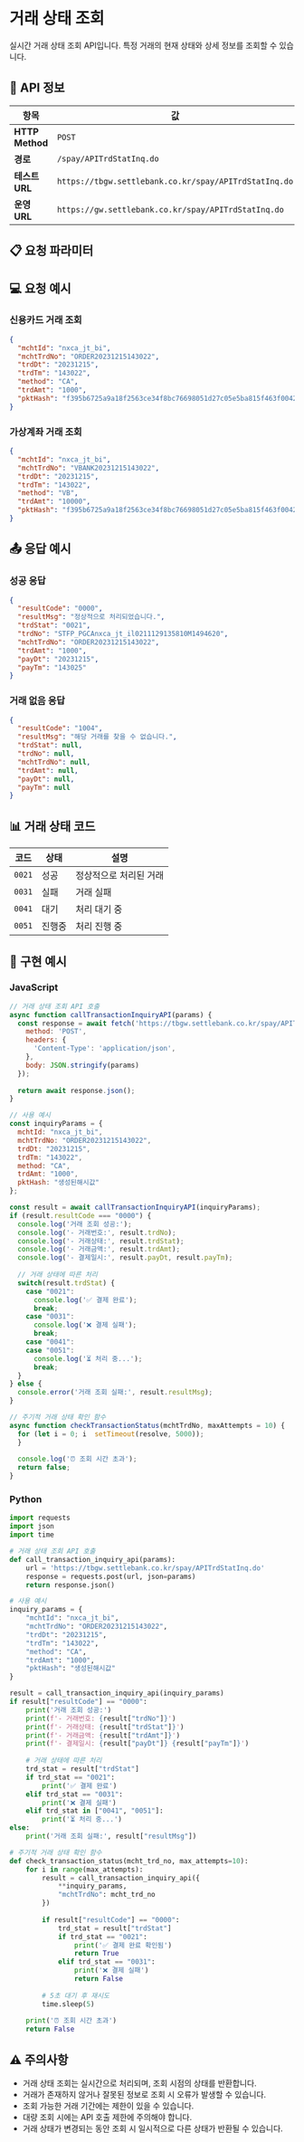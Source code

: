 # 거래 상태 조회

실시간 거래 상태 조회 API입니다. 특정 거래의 현재 상태와 상세 정보를 조회할 수 있습니다.

## 📡 API 정보

| 항목 | 값 |
|------|-----|
| **HTTP Method** | `POST` |
| **경로** | `/spay/APITrdStatInq.do` |
| **테스트 URL** | `https://tbgw.settlebank.co.kr/spay/APITrdStatInq.do` |
| **운영 URL** | `https://gw.settlebank.co.kr/spay/APITrdStatInq.do` |

## 📋 요청 파라미터















## 💻 요청 예시

### 신용카드 거래 조회

```json
{
  "mchtId": "nxca_jt_bi",
  "mchtTrdNo": "ORDER20231215143022",
  "trdDt": "20231215",
  "trdTm": "143022",
  "method": "CA",
  "trdAmt": "1000",
  "pktHash": "f395b6725a9a18f2563ce34f8bc76698051d27c05e5ba815f463f00429061c0c"
}
```

### 가상계좌 거래 조회

```json
{
  "mchtId": "nxca_jt_bi",
  "mchtTrdNo": "VBANK20231215143022",
  "trdDt": "20231215",
  "trdTm": "143022",
  "method": "VB",
  "trdAmt": "10000",
  "pktHash": "f395b6725a9a18f2563ce34f8bc76698051d27c05e5ba815f463f00429061c0c"
}
```

## 📤 응답 예시

### 성공 응답

```json
{
  "resultCode": "0000",
  "resultMsg": "정상적으로 처리되었습니다.",
  "trdStat": "0021",
  "trdNo": "STFP_PGCAnxca_jt_il0211129135810M1494620",
  "mchtTrdNo": "ORDER20231215143022",
  "trdAmt": "1000",
  "payDt": "20231215",
  "payTm": "143025"
}
```

### 거래 없음 응답

```json
{
  "resultCode": "1004",
  "resultMsg": "해당 거래를 찾을 수 없습니다.",
  "trdStat": null,
  "trdNo": null,
  "mchtTrdNo": null,
  "trdAmt": null,
  "payDt": null,
  "payTm": null
}
```

## 📊 거래 상태 코드

| 코드 | 상태 | 설명 |
|------|------|------|
| `0021` | 성공 | 정상적으로 처리된 거래 |
| `0031` | 실패 | 거래 실패 |
| `0041` | 대기 | 처리 대기 중 |
| `0051` | 진행중 | 처리 진행 중 |

## 🔧 구현 예시

### JavaScript

```javascript
// 거래 상태 조회 API 호출
async function callTransactionInquiryAPI(params) {
  const response = await fetch('https://tbgw.settlebank.co.kr/spay/APITrdStatInq.do', {
    method: 'POST',
    headers: {
      'Content-Type': 'application/json',
    },
    body: JSON.stringify(params)
  });
  
  return await response.json();
}

// 사용 예시
const inquiryParams = {
  mchtId: "nxca_jt_bi",
  mchtTrdNo: "ORDER20231215143022",
  trdDt: "20231215",
  trdTm: "143022",
  method: "CA",
  trdAmt: "1000",
  pktHash: "생성된해시값"
};

const result = await callTransactionInquiryAPI(inquiryParams);
if (result.resultCode === "0000") {
  console.log('거래 조회 성공:');
  console.log('- 거래번호:', result.trdNo);
  console.log('- 거래상태:', result.trdStat);
  console.log('- 거래금액:', result.trdAmt);
  console.log('- 결제일시:', result.payDt, result.payTm);
  
  // 거래 상태에 따른 처리
  switch(result.trdStat) {
    case "0021":
      console.log('✅ 결제 완료');
      break;
    case "0031":
      console.log('❌ 결제 실패');
      break;
    case "0041":
    case "0051":
      console.log('⏳ 처리 중...');
      break;
  }
} else {
  console.error('거래 조회 실패:', result.resultMsg);
}

// 주기적 거래 상태 확인 함수
async function checkTransactionStatus(mchtTrdNo, maxAttempts = 10) {
  for (let i = 0; i  setTimeout(resolve, 5000));
  }
  
  console.log('⏰ 조회 시간 초과');
  return false;
}
```

### Python

```python
import requests
import json
import time

# 거래 상태 조회 API 호출
def call_transaction_inquiry_api(params):
    url = 'https://tbgw.settlebank.co.kr/spay/APITrdStatInq.do'
    response = requests.post(url, json=params)
    return response.json()

# 사용 예시
inquiry_params = {
    "mchtId": "nxca_jt_bi",
    "mchtTrdNo": "ORDER20231215143022",
    "trdDt": "20231215",
    "trdTm": "143022",
    "method": "CA",
    "trdAmt": "1000",
    "pktHash": "생성된해시값"
}

result = call_transaction_inquiry_api(inquiry_params)
if result["resultCode"] == "0000":
    print('거래 조회 성공:')
    print(f'- 거래번호: {result["trdNo"]}')
    print(f'- 거래상태: {result["trdStat"]}')
    print(f'- 거래금액: {result["trdAmt"]}')
    print(f'- 결제일시: {result["payDt"]} {result["payTm"]}')
    
    # 거래 상태에 따른 처리
    trd_stat = result["trdStat"]
    if trd_stat == "0021":
        print('✅ 결제 완료')
    elif trd_stat == "0031":
        print('❌ 결제 실패')
    elif trd_stat in ["0041", "0051"]:
        print('⏳ 처리 중...')
else:
    print('거래 조회 실패:', result["resultMsg"])

# 주기적 거래 상태 확인 함수
def check_transaction_status(mcht_trd_no, max_attempts=10):
    for i in range(max_attempts):
        result = call_transaction_inquiry_api({
            **inquiry_params,
            "mchtTrdNo": mcht_trd_no
        })
        
        if result["resultCode"] == "0000":
            trd_stat = result["trdStat"]
            if trd_stat == "0021":
                print('✅ 결제 완료 확인됨')
                return True
            elif trd_stat == "0031":
                print('❌ 결제 실패')
                return False
        
        # 5초 대기 후 재시도
        time.sleep(5)
    
    print('⏰ 조회 시간 초과')
    return False
```

## ⚠️ 주의사항

- 거래 상태 조회는 실시간으로 처리되며, 조회 시점의 상태를 반환합니다.
- 거래가 존재하지 않거나 잘못된 정보로 조회 시 오류가 발생할 수 있습니다.
- 조회 가능한 거래 기간에는 제한이 있을 수 있습니다.
- 대량 조회 시에는 API 호출 제한에 주의해야 합니다.
- 거래 상태가 변경되는 동안 조회 시 일시적으로 다른 상태가 반환될 수 있습니다.

